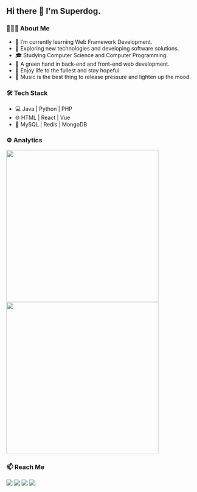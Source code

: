 ## Hi there 👋 I'm Superdog.

### 👨🏻‍💻 About Me

- 🔭 I’m currently learning Web Framework Development.
- 🤔 Exploring new technologies and developing software solutions.
- 🎓 Studying Computer Science and Computer Programming.
- 💼 A green hand in back-end and front-end web development.
- 🌱 Enjoy life to the fullest and stay hopeful.
- 🎵 Music is the best thing to release pressure and lighten up the mood.

### 🛠 Tech Stack
- 💻 Java | Python | PHP
- 🌐 HTML | React | Vue
- 💾 MySQL | Redis | MongoDB

### ⚙ Analytics
<div>
  <a href="https://github.com/asuperdog">
    <img align="left" width="400" src="https://github-readme-stats.vercel.app/api?username=asuperdog">
    <img width="400" src="https://github-readme-stats.vercel.app/api/top-langs/?username=asuperdog&layout=compact">
  </a>
</div>

### 📫 Reach Me
<div>
  <a href="https://ursupdog.com"><img src="https://img.shields.io/badge/Website-ursupdog.com-blue?style=flat-square&logo=firefox"></a>
  <a href="https://ursupdog.com/static/img/qrcode.jpg"><img src="https://img.shields.io/badge/WeChat-ursupdog-blue?style=flat-square&logo=wechat"></a>
  <a href="https://t.me/ursupdog"><img src="https://img.shields.io/badge/Telegram-ursupdog-blue?style=flat-square&logo=telegram"></a>
  <a href="mailto:urdoge@126.com"><img src="https://img.shields.io/badge/Email-urdoge@126.com-blue?style=flat-square&logo=gmail"></a>
</div>
